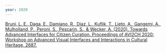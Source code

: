 ```yaml
---
year: 2020
---
```

[Bruni, L. E., Daga, E., Damiano, R., Diaz, L., Kuflik, T., Lieto, A., Gangemi, A., Mulholland, P., Peroni, S., Pescarin, S., & Wecker, A. (2020). Towards Advanced Interfaces for Citizen Curation. Proceedings of AVI2CH 2020: Workshop on Advanced Visual Interfaces and Interactions in Cultural Heritage, 2687.](http://ceur-ws.org/Vol-2687/paper7.pdf)